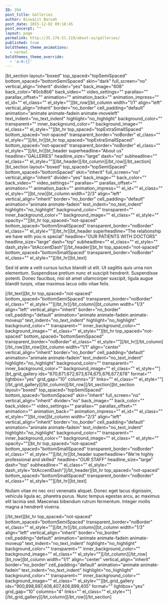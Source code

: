 ```yaml
---
ID: 294
post_title: Galleries
author: Biswajit Baruah
post_date: 2015-12-02 09:18:45
post_excerpt: ""
layout: page
permalink: http://35.176.51.119/about-us/galleries/
published: true
boldthemes_theme_animations:
  - normal
boldthemes_theme_override:
  - 'a:0:{}'
---
```

[bt_section layout="boxed" top_spaced="topSemiSpaced" bottom_spaced="bottomSemiSpaced" skin="dark" full_screen="no" vertical_align="inherit" divider="yes" back_image="608" back_color="#0cb8b6" back_video="" video_settings="" parallax="" parallax_offset="" animation="" animation_back="" animation_impress="" el_id="" el_class="" el_style=""][bt_row][bt_column width="1/1" align="left" vertical_align="inherit" border="no_border" cell_padding="default" animation="animate animate-fadein animate-moveleft" text_indent="no_text_indent" highlight="no_highlight" background_color="" transparent="" inner_background_color="" background_image="" el_class="" el_style=""][bt_hr top_spaced="topExtraSmallSpaced" bottom_spaced="not-spaced" transparent_border="noBorder" el_class="" el_style=""][/bt_hr][bt_hr top_spaced="topExtraSmallSpaced" bottom_spaced="not-spaced" transparent_border="noBorder" el_class="" el_style=""][/bt_hr][bt_header superheadline="About us" headline="GALLERIES" headline_size="large" dash="no" subheadline="" el_class="" el_style=""][/bt_header][/bt_column][/bt_row][/bt_section][bt_section layout="boxed" top_spaced="topSemiSpaced" bottom_spaced="bottomSpaced" skin="inherit" full_screen="no" vertical_align="inherit" divider="yes" back_image="" back_color="" back_video="" video_settings="" parallax="" parallax_offset="" animation="" animation_back="" animation_impress="" el_id="" el_class="" el_style=""][bt_row][bt_column width="2/3" align="left" vertical_align="inherit" border="no_border" cell_padding="default" animation="animate animate-fadein" text_indent="no_text_indent" highlight="no_highlight" background_color="" transparent="" inner_background_color="" background_image="" el_class="" el_style="" opacity=""][bt_hr top_spaced="not-spaced" bottom_spaced="bottomSmallSpaced" transparent_border="noBorder" el_class="" el_style=""][/bt_hr][bt_header superheadline="The relationship we have with you is special" headline="OUR PATIENTS WITH DOCTORS" headline_size="large" dash="top" subheadline="" el_class="" el_style="" dash_style="btAccentDash"][/bt_header][bt_hr top_spaced="not-spaced" bottom_spaced="bottomSmallSpaced" transparent_border="noBorder" el_class="" el_style=""][/bt_hr][bt_text]

Sed id ante a velit cursus luctus blandit ut elit. Ut sagittis quis urna non elementum. Suspendisse pretium nunc et suscipit hendrerit. Suspendisse potenti. Donec faucibus, nisi sit amet ullamcorper suscipit, ligula augue blandit turpis, vitae maximus lacus odio vitae felis.

[/bt_text][bt_hr top_spaced="not-spaced" bottom_spaced="bottomSemiSpaced" transparent_border="noBorder" el_class="" el_style=""][/bt_hr][/bt_column][bt_column width="1/3" align="left" vertical_align="inherit" border="no_border" cell_padding="default" animation="animate animate-fadein animate-moveup" text_indent="no_text_indent" highlight="no_highlight" background_color="" transparent="" inner_background_color="" background_image="" el_class="" el_style=""][bt_hr top_spaced="not-spaced" bottom_spaced="bottomSemiSpaced" transparent_border="noBorder" el_class="" el_style=""][/bt_hr][/bt_column][/bt_row][bt_row][bt_column width="1/1" align="center" vertical_align="inherit" border="no_border" cell_padding="default" animation="animate animate-fadein" text_indent="no_text_indent" highlight="no_highlight" background_color="" transparent="" inner_background_color="" background_image="" el_class="" el_style=""][bt_grid_gallery ids="670,671,672,673,674,675,676,677,678" format="" lightbox="yes" grid_gap="10" columns="3" links="" el_class="" el_style=""][/bt_grid_gallery][/bt_column][/bt_row][/bt_section][bt_section layout="boxed" top_spaced="topSemiSpaced" bottom_spaced="bottomSpaced" skin="inherit" full_screen="no" vertical_align="inherit" divider="no" back_image="" back_color="" back_video="" video_settings="" parallax="" parallax_offset="" animation="" animation_back="" animation_impress="" el_id="" el_class="" el_style=""][bt_row][bt_column width="2/3" align="left" vertical_align="inherit" border="no_border" cell_padding="default" animation="animate animate-fadein" text_indent="no_text_indent" highlight="no_highlight" background_color="" transparent="" inner_background_color="" background_image="" el_class="" el_style="" opacity=""][bt_hr top_spaced="not-spaced" bottom_spaced="bottomSmallSpaced" transparent_border="noBorder" el_class="" el_style=""][/bt_hr][bt_header superheadline="We're highly professional and skilled" headline="OUR STAFF" headline_size="large" dash="top" subheadline="" el_class="" el_style="" dash_style="btAccentDash"][/bt_header][bt_hr top_spaced="not-spaced" bottom_spaced="bottomSmallSpaced" transparent_border="noBorder" el_class="" el_style=""][/bt_hr][bt_text]

Nullam vitae mi nec orci venenatis aliquet. Donec eget lacus dignissim, vehicula ligula ac, pharetra purus. Nunc tempus egestas arcu, ac maximus elit lacinia sed. Maecenas bibendum rutrum fermentum. Integer mollis magna a hendrerit viverra.

[/bt_text][bt_hr top_spaced="not-spaced" bottom_spaced="bottomSemiSpaced" transparent_border="noBorder" el_class="" el_style=""][/bt_hr][/bt_column][bt_column width="1/3" align="left" vertical_align="inherit" border="no_border" cell_padding="default" animation="animate animate-fadein animate-moveup" text_indent="no_text_indent" highlight="no_highlight" background_color="" transparent="" inner_background_color="" background_image="" el_class="" el_style=""][/bt_column][/bt_row][bt_row][bt_column width="1/1" align="center" vertical_align="inherit" border="no_border" cell_padding="default" animation="animate animate-fadein" text_indent="no_text_indent" highlight="no_highlight" background_color="" transparent="" inner_background_color="" background_image="" el_class="" el_style=""][bt_grid_gallery ids="900,898,897,408,407,406,899,405" format="" lightbox="yes" grid_gap="10" columns="4" links="" el_class="" el_style=""][/bt_grid_gallery][/bt_column][/bt_row][/bt_section]
